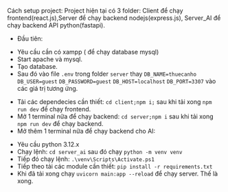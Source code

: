 Cách setup project:
Project hiện tại có 3 folder: Client để chạy frontend(react.js),Server để chạy backend nodejs(express.js), Server_AI để chạy backend API python(fastapi).
- Đầu tiên:
+ Yêu cầu cần có xampp ( để chạy database mysql)
+ Start apache và mysql.
+ Tạo database.
+ Sau đó vào file `.env` trong folder `server` thay 
`DB_NAME=thuecanho`
`DB_USER=guest`
`DB_PASSWORD=guest`
`DB_HOST=localhost`
`DB_PORT=3307`
vào các giá trị tương ứng.
- Tải các dependecies cần thiết:
`cd client;npm i;` sau khi tải xong `npm run dev` để chạy frontend.
- Mở 1 terminal nữa để chạy backend:
`cd server;npm i` sau khi tải xong `npm run dev` để chạy backend.
- Mở thêm 1 terminal nữa để chạy backend cho AI:
+ Yêu cầu python 3.12.x
+ Chạy lệnh: `cd server_ai` sau đó chạy `python -m venv venv`
+ Tiếp đó chạy lệnh: `.\venv\Scripts\Activate.ps1`
+ Tiếp theo tải các module cần thiết: `pip install -r requirements.txt`
+ Khi đã tải xong chạy `uvicorn main:app --reload` để chạy server. Thế là xong.
